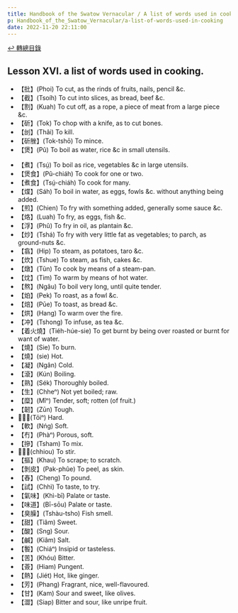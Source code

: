 ```yaml
---
title: Handbook of the Swatow Vernacular / A list of words used in cooking (汕頭話讀本之煮食用語)
p: Handbook_of_the_Swatow_Vernacular/a-list-of-words-used-in-cooking
date: 2022-11-20 22:11:00
---
```


[↩️ 轉總目錄](/Handbook_of_the_Swatow_Vernacular)

## Lesson XVI. a list of words used in cooking.

* 【批】(Phoi) To cut, as the rinds of fruits, nails, pencil &c.
* 【截】(Tsoíh) To cut into slices, as bread, beef &c.
* 【割】(Kuah) To cut off, as a rope, a piece of meat from a large piece &c.
* 【斫】(Tok) To chop with a knife, as to cut bones.
* 【刣】(Thâi) To kill.
* 【斫脞】(Tok-tshō) To mince.
* 【煲】(Pû) To boil as water, rice &c in small utensils.
<!--more-->
* 【煮】(Tsṳ́) To boil as rice, vegetables &c in large utensils.
* 【煲食】(Pû-chiáh) To cook for one or two.
* 【煮食】(Tsṳ́-chiáh) To cook for many.
* 【煠】(Sáh) To boil in water, as eggs, fowls &c. without anything being added.
* 【煎】(Chien) To fry with something added, generally some sauce &c.
* 【烙】(Luah) To fry, as eggs, fish &c.
* 【浮】(Phû) To fry in oil, as plantain &c.
* 【炒】(Tshá) To fry with very little fat as vegetables; to parch, as ground-nuts &c.
* 【翕】(Hip) To steam, as potatoes, taro &c.
* 【炊】(Tshue) To steam, as fish, cakes &c.
* 【燉】(Tũn) To cook by means of a steam-pan.
* 【㶩】(Tim) To warm by means of hot water.
* 【熬】(Ngâu) To boil very long, until quite tender.
* 【𤇢】(Pek) To roast, as a fowl &c.
* 【焙】(Pūe) To toast, as bread &c.
* 【烘】(Hang) To warm over the fire.
* 【冲】(Tshong) To infuse, as tea &c.
* 【着火燒】(Tiéh-húe-sie) To get burnt by being over roasted or burnt for want of water.
* 【燒】(Sie) To burn.
* 【燒】(sie) Hot.
* 【凝】(Ngân) Cold.
* 【滾】(Kún) Boiling.
* 【熟】(Sék) Thoroughly boiled.
* 【生】(Chheⁿ) Not yet boiled; raw.
* 【糜】(Mîⁿ) Tender, soft; rotten (of fruit.)
* 【韌】(Zūn) Tough.
* 【𠕆】(Tōiⁿ) Hard.
* 【軟】(Nńg) Soft.
* 【冇】(Phàⁿ) Porous, soft.
* 【摻】(Tsham) To mix.
* 【𢲵】(chhiou) To stir.
* 【摳】(Khau) To scrape; to scratch.
* 【剝皮】(Pak-phûe) To peel, as skin.
* 【舂】(Cheng) To pound.
* 【試】(Chhì) To taste, to try.
* 【氣味】(Khì-bī) Palate or taste.
* 【味道】(Bī-sōu) Palate or taste.
* 【臭臊】(Tshàu-tsho) Fish smell.
* 【甜】(Tiâm) Sweet.
* 【酸】(Sng) Sour.
* 【鹹】(Kiâm) Salt.
* 【䭕】(Chiáⁿ) Insipid or tasteless.
* 【苦】(Khóu) Bitter.
* 【薟】(Hiam) Pungent.
* 【熱】(Jiét) Hot, like ginger.
* 【芳】(Phang) Fragrant, nice, well-flavoured.
* 【甘】(Kam) Sour and sweet, like olives.
* 【澀】(Siap) Bitter and sour, like unripe fruit.
